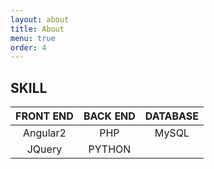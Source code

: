 ```yaml
---
layout: about
title: About
menu: true
order: 4
---
```


## SKILL

|  FRONT END   |  BACK END  |   DATABASE   |
| :----------: | :--------: | :----------: |
|   Angular2   |     PHP    |     MySQL    |
|    JQuery    |   PYTHON   |              |